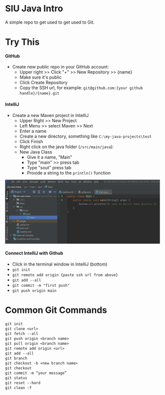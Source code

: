 # SIU Java Intro
A simple repo to get used to get used to Git.

# Try This
#### GitHub
- Create new public repo in your GitHub account:
  - Upper right >> Click "+" >> New Repository >> {name}
  - Make sure it's public
  - Click Create Repository
  - Copy the SSH url, for example: `git@github.com:{your github handle}/{name}.git`

#### IntelliJ
- Create a new Maven project in IntelliJ
  - Upper Right >> New Project
  - Left Menu >> select Maven >> Next
  - Enter a name
  - Create a new directory, something like `C:\my-java-projects\test`
  - Click Finish
  - Right click on the java folder (`/src/main/java`):
  - New Java Class
    - Give it a name, "Main"
    - Type "main" >> press tab
    - Type "sout" press tab
    - Provide a string to the `println()` function
    
![](./docs/main.png)
    
#### Connect IntelliJ with Github
- Click in the terminal window in IntelliJ (bottom)
- `git init`
- `git remote add origin {paste ssh url from above}`
- `git add --all`
- `git commit -m "first push"`
- `git push origin main`

# Common Git Commands
```
git init
git clone <url>
git fetch --all
git push origin <branch name>
git pull origin <branch name>
git remote add origin <url>
git add --all
git branch
git checkout -b <new branch name>
git checkout
git commit -m “your message”
git status
git reset --hard
git clean -f
```


